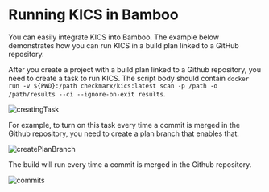 # Running KICS in Bamboo

You can easily integrate KICS into Bamboo. The example below demonstrates how you can run KICS in a build plan linked to a GitHub repository.


After you create a project with a build plan linked to a Github repository, you need to create a task to run KICS.
The script body should contain `docker run -v ${PWD}:/path checkmarx/kics:latest scan -p /path -o /path/results --ci --ignore-on-exit results`.


![creatingTask](https://user-images.githubusercontent.com/74001161/152352791-9aa161b9-5d57-456b-a0a8-990930bf7960.gif)


For example, to turn on this task every time a commit is merged in the Github repository, you need to create a plan branch that enables that.



![createPlanBranch](https://user-images.githubusercontent.com/74001161/152361840-94768245-0bbe-43cd-adaa-9afb9289e381.gif)


The build will run every time a commit is merged in the Github repository.


![commits](https://user-images.githubusercontent.com/74001161/152364388-fa37aede-a299-47bf-a3d1-45985614481c.gif)
